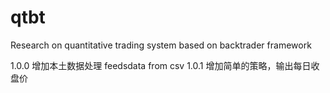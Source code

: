 # qtbt
Research on quantitative trading system based on backtrader framework

1.0.0 增加本土数据处理 feedsdata from csv
1.0.1 增加简单的策略，输出每日收盘价